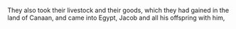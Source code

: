 They also took their livestock and their goods, which they had gained in the land of Canaan, and came into Egypt, Jacob and all his offspring with him,
